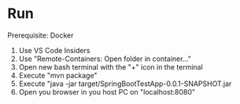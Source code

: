 # Run
Prerequisite: Docker
1. Use VS Code Insiders
2. Use "Remote-Containers: Open folder in container..."
3. Open new bash terminal with the "+" icon in the terminal
4. Execute "mvn package"
5. Execute "java -jar target/SpringBootTestApp-0.0.1-SNAPSHOT.jar
6. Open you browser in you host PC on "localhost:8080"